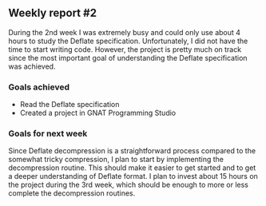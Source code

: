 ## Weekly report #2

During the 2nd week I was extremely busy and could only use about 4 hours to study the Deflate specification. Unfortunately, I did not have the time to start writing code. However, the project is pretty much on track since the most important goal of understanding the Deflate specification was achieved.


### Goals achieved

* Read the Deflate specification
* Created a project in GNAT Programming Studio

### Goals for next week

Since Deflate decompression is a straightforward process compared to the somewhat tricky compression, I plan to start by implementing the decompression routine. This should make it easier to get started and to get a deeper understanding of Deflate format. I plan to invest about 15 hours on the project during the 3rd week, which should be enough to more or less complete the decompression routines.
